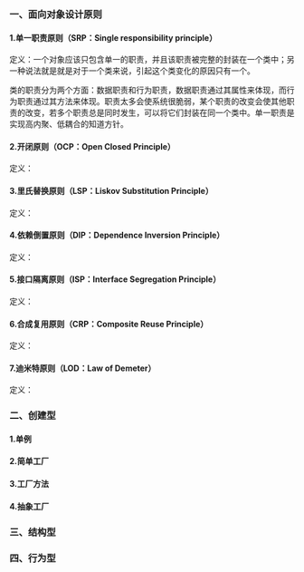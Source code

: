 ### 一、面向对象设计原则

#### 1.单一职责原则（SRP：Single responsibility principle）

定义：一个对象应该只包含单一的职责，并且该职责被完整的封装在一个类中；另一种说法就是就是对于一个类来说，引起这个类变化的原因只有一个。



类的职责分为两个方面：数据职责和行为职责，数据职责通过其属性来体现，而行为职责通过其方法来体现。职责太多会使系统很脆弱，某个职责的改变会使其他职责的改变，若多个职责总是同时发生，可以将它们封装在同一个类中。单一职责是实现高内聚、低耦合的知道方针。

#### 2.开闭原则（OCP：Open Closed Principle）

定义：

#### 3.里氏替换原则（LSP：Liskov Substitution Principle）

定义：

#### 4.依赖倒置原则（DIP：Dependence Inversion Principle）

定义：

#### 5.接口隔离原则（ISP：Interface Segregation Principle）

定义：

#### 6.合成复用原则（CRP：Composite Reuse Principle）

定义：

#### 7.迪米特原则（LOD：Law of Demeter）

定义：

### 二、创建型

#### 1.单例

#### 2.简单工厂

#### 3.工厂方法

#### 4.抽象工厂

### 三、结构型

### 四、行为型